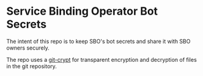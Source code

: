 # Service Binding Operator Bot Secrets

The intent of this repo is to keep SBO's bot secrets and share it with SBO owners securely.

The repo uses a [git-crypt](https://github.com/AGWA/git-crypt) for transparent encryption and decryption of files in the git repository.